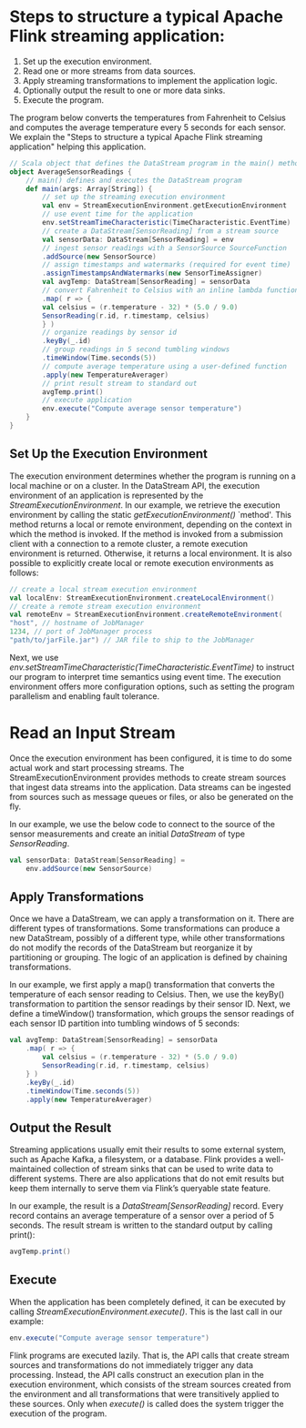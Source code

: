 # Steps to structure a typical Apache Flink streaming application:
1. Set up the execution environment.
1. Read one or more streams from data sources.
1. Apply streaming transformations to implement the application logic.
1. Optionally output the result to one or more data sinks.
1. Execute the program.

The program below converts the temperatures from Fahrenheit to
Celsius and computes the average temperature every 5 seconds for each sensor.
We explain the "Steps to structure a typical Apache Flink streaming application"
helping this application.

```scala
// Scala object that defines the DataStream program in the main() method.
object AverageSensorReadings {
    // main() defines and executes the DataStream program
    def main(args: Array[String]) {
        // set up the streaming execution environment
        val env = StreamExecutionEnvironment.getExecutionEnvironment
        // use event time for the application
        env.setStreamTimeCharacteristic(TimeCharacteristic.EventTime)
        // create a DataStream[SensorReading] from a stream source
        val sensorData: DataStream[SensorReading] = env
        // ingest sensor readings with a SensorSource SourceFunction
        .addSource(new SensorSource)
        // assign timestamps and watermarks (required for event time)
        .assignTimestampsAndWatermarks(new SensorTimeAssigner)
        val avgTemp: DataStream[SensorReading] = sensorData
        // convert Fahrenheit to Celsius with an inline lambda function
        .map( r => {
        val celsius = (r.temperature - 32) * (5.0 / 9.0)
        SensorReading(r.id, r.timestamp, celsius)
        } )
        // organize readings by sensor id
        .keyBy(_.id)
        // group readings in 5 second tumbling windows
        .timeWindow(Time.seconds(5))
        // compute average temperature using a user-defined function
        .apply(new TemperatureAverager)
        // print result stream to standard out
        avgTemp.print()
        // execute application
        env.execute("Compute average sensor temperature")
    }
}
```


## Set Up the Execution Environment
The execution environment determines whether the program is
running on a local machine or on a cluster. In the DataStream API, the execution
environment of an application is represented by the _StreamExecutionEnvironment_.
In our example, we retrieve the execution environment by calling the
static _getExecutionEnvironment()_ `method'. This method returns a local or remote
environment, depending on the context in which the method is invoked. If the
method is invoked from a submission client with a connection to a remote
cluster, a remote execution environment is returned. Otherwise, it returns a
local environment.
It is also possible to explicitly create local or remote execution environments as
follows:

```scala
// create a local stream execution environment
val localEnv: StreamExecutionEnvironment.createLocalEnvironment()
// create a remote stream execution environment
val remoteEnv = StreamExecutionEnvironment.createRemoteEnvironment(
"host", // hostname of JobManager
1234, // port of JobManager process
"path/to/jarFile.jar") // JAR file to ship to the JobManager
```

Next, we use _env.setStreamTimeCharacteristic(TimeCharacteristic.EventTime)_ to
instruct our program to interpret time semantics using event time. The
execution environment offers more configuration options, such as setting the
program parallelism and enabling fault tolerance.

# Read an Input Stream
Once the execution environment has been configured, it is time to do some
actual work and start processing streams.
The StreamExecutionEnvironment provides methods to create stream sources that
ingest data streams into the application. Data streams can be ingested from
sources such as message queues or files, or also be generated on the fly.

In our example, we use the below code to connect to the source of the sensor measurements and create an
initial _DataStream_ of type _SensorReading_.

```scala
val sensorData: DataStream[SensorReading] =
    env.addSource(new SensorSource)
```

## Apply Transformations
Once we have a DataStream, we can apply a transformation on it. There are
different types of transformations. Some transformations can produce a
new DataStream, possibly of a different type, while other transformations do not
modify the records of the DataStream but reorganize it by partitioning or
grouping. The logic of an application is defined by chaining transformations.

In our example, we first apply a map() transformation that converts the
temperature of each sensor reading to Celsius. Then, we use
the keyBy() transformation to partition the sensor readings by their sensor ID.
Next, we define a timeWindow() transformation, which groups the sensor
readings of each sensor ID partition into tumbling windows of 5 seconds:

```scala
val avgTemp: DataStream[SensorReading] = sensorData
    .map( r => {
        val celsius = (r.temperature - 32) * (5.0 / 9.0)
        SensorReading(r.id, r.timestamp, celsius)
    } )
    .keyBy(_.id)
    .timeWindow(Time.seconds(5))
    .apply(new TemperatureAverager)
```

## Output the Result
Streaming applications usually emit their results to some external system, such
as Apache Kafka, a filesystem, or a database. Flink provides a well-maintained
collection of stream sinks that can be used to write data to different systems.
There are also applications that do not emit results but keep them internally to serve them via
Flink’s queryable state feature.

In our example, the result is a _DataStream[SensorReading]_ record. Every record
contains an average temperature of a sensor over a period of 5 seconds. The
result stream is written to the standard output by calling print():
```scala
avgTemp.print()
```

## Execute
When the application has been completely defined, it can be executed by
calling _StreamExecutionEnvironment.execute()_. This is the last call in our example:

```scala
env.execute("Compute average sensor temperature")
```

Flink programs are executed lazily. That is, the API calls that create stream
sources and transformations do not immediately trigger any data processing.
Instead, the API calls construct an execution plan in the execution environment,
which consists of the stream sources created from the environment and all
transformations that were transitively applied to these sources. Only
when _execute()_ is called does the system trigger the execution of the program.
